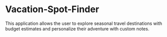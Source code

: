 # Vacation-Spot-Finder
This application allows the user to explore seasonal travel destinations with budget estimates and personalize their adventure with custom notes.
